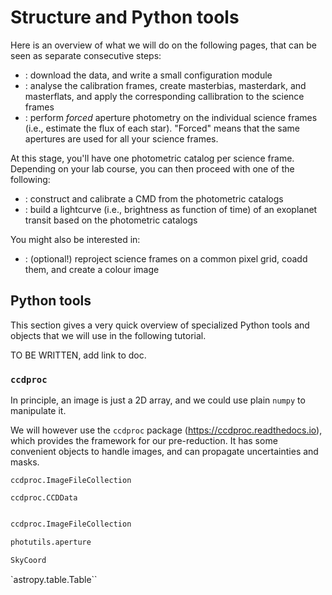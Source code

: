 # Structure and Python tools

Here is an overview of what we will do on the following pages, that can be seen as separate consecutive steps:

 * [](./data.md): download the data, and write a small configuration module
 * [](./pre-red.ipynb): analyse the calibration frames, create masterbias, masterdark, and masterflats, and apply the corresponding callibration to the science frames
 * [](./photometry.ipynb): perform *forced* aperture photometry on the individual science frames (i.e., estimate the flux of each star). "Forced" means that the same apertures are used for all your science frames.  

At this stage, you'll have one photometric catalog per science frame. Depending on your lab course, you can then proceed with one of the following: 

 * [](./CMD.ipynb): construct and calibrate a CMD from the photometric catalogs
 * [](./lightcurve.ipynb): build a lightcurve (i.e., brightness as function of time) of an exoplanet transit based on the photometric catalogs

You might also be interested in:

 * [](./stack.ipynb): (optional!) reproject science frames on a common pixel grid, coadd them, and create a colour image



## Python tools

This section gives a very quick overview of specialized Python tools and objects that we will use in the following tutorial.


TO BE WRITTEN, add link to doc.

### `ccdproc`

In principle, an image is just a 2D array, and we could use plain `numpy` to manipulate it.

We will however use the `ccdproc` package (https://ccdproc.readthedocs.io), which provides the framework for our pre-reduction. 
It has some convenient objects to handle images, and can propagate uncertainties and masks.



`ccdproc.ImageFileCollection`

`ccdproc.CCDData`


```python

ccdproc.ImageFileCollection

photutils.aperture

SkyCoord

```

`astropy.table.Table``


### 



